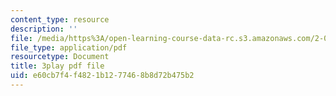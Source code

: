 ```yaml
---
content_type: resource
description: ''
file: /media/https%3A/open-learning-course-data-rc.s3.amazonaws.com/2-003sc-engineering-dynamics-fall-2011/e60cb7f4f4821b1277468b8d72b475b2_tm51lwadMOc.pdf
file_type: application/pdf
resourcetype: Document
title: 3play pdf file
uid: e60cb7f4-f482-1b12-7746-8b8d72b475b2
---
```

